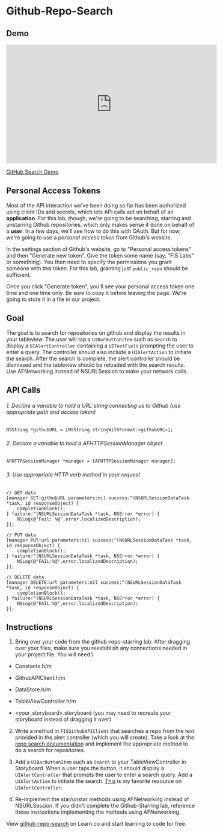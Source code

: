 # Github-Repo-Search

## Demo

<iframe width="560" height="315" src="https://www.youtube.com/embed/08vCCBNpQi0?rel=0&modestbranding=1" frameborder="0" allowfullscreen></iframe><p><a href="https://www.youtube.com/watch?v=08vCCBNpQi0">GitHub Search Demo</a></p>

## Personal Access Tokens

Most of the API interaction we've been doing so far has been authorized using client IDs and secrets, which lets API calls act on behalf of an **application**. For this lab, though, we're going to be searching, starring and unstarring Github repositories, which only makes sense if done on behalf of a **user**. In a few days, we'll see how to do this with OAuth. But for now, we're going to use a ​*personal access token*​ from Github's website.

In the settings section of Github's website, go to "Personal access tokens" and then "Generate new token". Give the token some name (say, "FIS Labs" or something). You then need to specify the permissions you grant someone with this token. For this lab, granting just `public_repo` should be sufficient.

Once you click "Generate token", you'll see your personal access token one time and one time only. Be sure to copy it before leaving the page. We're going to store it in a file in our project.

## Goal

The goal is to search for repositories on github and display the results in your tableview. The user will tap a `UIBarButtonItem` such as `Search` to display a `UIAlertController` containing a `UITextField` prompting the user to enter a query. The controller should also include a `UIAlertAction` to initiate the search. After the search is complete, the alert controller should be dismissed and the tableview should be reloaded with the search results. Use AFNetworking instead of NSURLSession to make your network calls.

## API Calls


###### 1. Declare a variable to hold a URL string connecting us to Github (use appropriate path and access token)
```
NSString *githubURL = [NSString stringWithFormat:<githubURL>];
```
###### 2. Declare a variable to hold a AFHTTPSessionManager object
```
AFHTTPSessionManager *manager = [AFHTTPSessionManager manager];
```
###### 3. Use appropriate HTTP verb method in your request
```
// GET data
[manager GET:githubURL parameters:nil success:^(NSURLSessionDataTask *task, id responseObject) {
    completionBlock();
} failure:^(NSURLSessionDataTask *task, NSError *error) {
    NSLog(@"Fail: %@",error.localizedDescription);
}];

// PUT data
[manager PUT:url parameters:nil success:^(NSURLSessionDataTask *task, id responseObject) {
    completionBlock();
} failure:^(NSURLSessionDataTask *task, NSError *error) {
    NSLog(@"FAIL:%@",error.localizedDescription);
}];

// DELETE data
[manager DELETE:url parameters:nil success:^(NSURLSessionDataTask *task, id responseObject) {
    completionBlock();
} failure:^(NSURLSessionDataTask *task, NSError *error) {
    NSLog(@"FAIL:%@",error.localizedDescription);
}];
```

## Instructions

1. Bring over your code from the github-repo-starring lab. After dragging over your files, make sure you reestablish any connections needed in your project file. You will need:\

  * Constants.h/m

  * GithubAPIClient.h/m

  * DataStore.h/m

  * TableViewController.h/m

  * &lt;your_storyboard&gt;.storyboard (you may need to recreate your storyboard instead of dragging it over)

2. Write a method in `FISGithubAPIClient` that searches a repo from the text provided in the alert controller (which you will create). Take a look at the [repo search documentation](https://developer.github.com/v3/search/#search-repositories) and implement the appropriate method to do a search for repositories.

3. Add a `UIBarButtonItem` such as `Search` to your TableViewController in Storyboard. When a user taps the button, it should display a `UIAlertController` that prompts the user to enter a search query. Add a `UIAlertAction` to initiate the search. [This](http://useyourloaf.com/blog/2014/09/05/uialertcontroller-changes-in-ios-8.html) is my favorite resource on `UIAlertController`.

4. Re-implement the star/unstar methods using AFNetworking instead of NSURLSession. If you didn't complete the Github-Starring lab, reference those instructions implementing the methods using AFNetworking.

<p data-visibility='hidden'>View <a href='https://learn.co/lessons/github-repo-search' title='github-repo-search'>github-repo-search</a> on Learn.co and start learning to code for free.</p>

